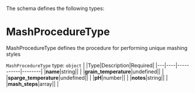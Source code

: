 The schema defines the following types:

# MashProcedureType
MashProcedureType defines the procedure for performing unique mashing styles
  
`MashProcedureType` type: `object`
|   |Type|Description|Required|
|---|----|-----------|--------|
|**name**|string|| |
|**grain_temperature**|undefined|| |
|**sparge_temperature**|undefined|| |
|**pH**|number|| |
|**notes**|string|| |
|**mash_steps**|array|| |
